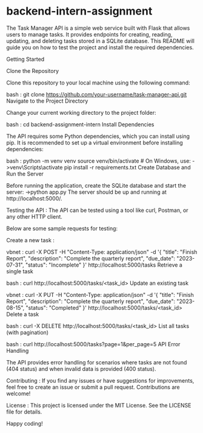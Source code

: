 # backend-intern-assignment
The Task Manager API is a simple web service built with Flask that allows users to manage tasks. It 
provides endpoints for creating, reading, updating, and deleting tasks stored in a SQLite database. 
This README will guide you on how to test the project and install the required dependencies.

Getting Started

Clone the Repository

Clone this repository to your local machine using the following command:

bash : 
git clone https://github.com/your-username/task-manager-api.git
Navigate to the Project Directory

Change your current working directory to the project folder:

bash : 
cd backend-assignment-intern
Install Dependencies

The API requires some Python dependencies, which you can install using pip. 
It is recommended to set up a virtual environment before installing dependencies:

bash : 
python -m venv venv
source venv/bin/activate  # On Windows, use: ->venv\Scripts\activate
pip install -r requirements.txt
Create Database and Run the Server

Before running the application, create the SQLite database and start the server:
->python app.py
The server should be up and running at http://localhost:5000/.

Testing the API :
The API can be tested using a tool like curl, Postman, or any other HTTP client. 

Below are some sample requests for testing:

Create a new task : 

vbnet : 
curl -X POST -H "Content-Type: application/json" -d '{
    "title": "Finish Report",
    "description": "Complete the quarterly report",
    "due_date": "2023-07-31",
    "status": "Incomplete"
}' http://localhost:5000/tasks
Retrieve a single task

bash : 
curl http://localhost:5000/tasks/<task_id>
Update an existing task

vbnet : 
curl -X PUT -H "Content-Type: application/json" -d '{
    "title": "Finish Report",
    "description": "Complete the quarterly report",
    "due_date": "2023-08-15",
    "status": "Completed"
}' http://localhost:5000/tasks/<task_id>
Delete a task

bash : 
curl -X DELETE http://localhost:5000/tasks/<task_id>
List all tasks (with pagination)

bash : 
curl http://localhost:5000/tasks?page=1&per_page=5
API Error Handling

The API provides error handling for scenarios where tasks are not found (404 status) and when invalid data is provided (400 status).

Contributing : If you find any issues or have suggestions for improvements, feel free to create an issue or submit a pull request. Contributions are welcome!

License : This project is licensed under the MIT License. See the LICENSE file for details.

Happy coding!
